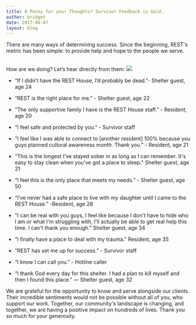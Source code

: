 ```yaml
---
title: A Penny for your Thoughts? Survivor Feedback is Gold.
author: bridget
date: 2017-06-07
layout: blog
---
```


There are many ways of determining success. Since the beginning, REST's metric has been simple: to provide help and hope to the people we serve.
<br>
<br>

How are we doing? Let’s hear directly from them:
![](http://iwantrest.com/uploads/Stocksy_txpd65782caLnW100_Small_888345.jpg)

* “If I didn’t have the REST House, I’d probably be dead.”- Shelter guest, age 24

* “REST is the right place for me.” - Shelter guest, age 22

* “The only supportive family I have is the REST House staff.” - Resident, age 20

* “I feel safe and protected by you.” - Survivor staff

* “I feel like I was able to connect to [another resident] 100% because you guys planned cultural awareness month. Thank you.”  - Resident, age 21

* "This is the longest I've stayed sober in as long as I can remember. It's easy to stay clean when you've got a place to sleep." Shelter guest, age 21

* “I feel this is the only place that meets my needs.” - Shelter guest, age 50

* “I’ve never had a safe place to live with my daughter until I came to the REST House.”  -Resident, age 28

* "I can be real with you guys, I feel like because I don't have to hide who I am or what I'm struggling with, I'll actually be able to get real help this time. I can't thank you enough." Shelter guest, age 34

* “I finally have a place to deal with my trauma.” Resident, age 35

* “REST has set me up for success.” - Survivor staff

* “I know I can call you.” - Hotline caller

* “I thank God every day for this shelter.  I had a plan to kill myself and then I found this place.” — Shelter guest, age 32

We are grateful for the opportunity to know and serve alongside our clients. Their incredible sentiments would not be possible without all of you, who support our work. Together, our community's landscape is changing, and together, we are having a positive impact on hundreds of lives. Thank you so much for your generosity.